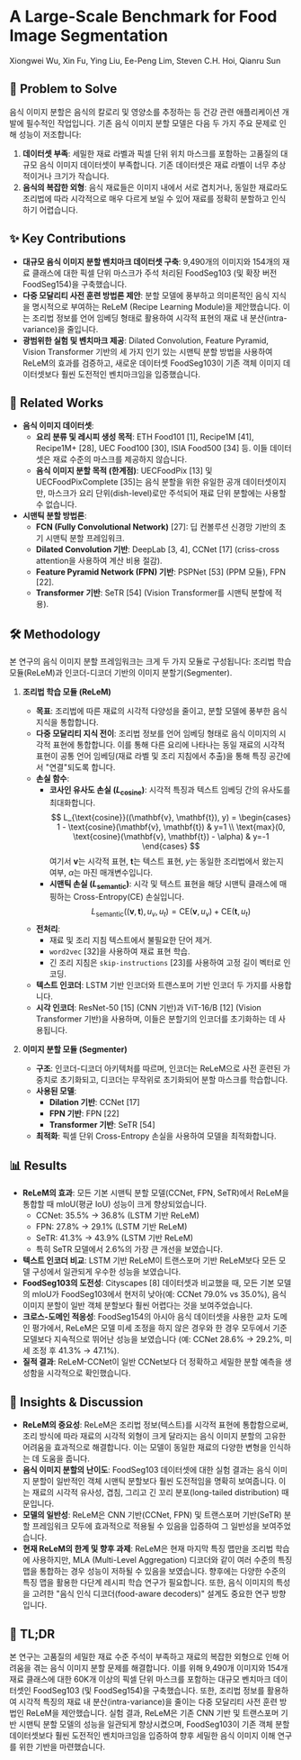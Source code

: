 # A Large-Scale Benchmark for Food Image Segmentation

Xiongwei Wu, Xin Fu, Ying Liu, Ee-Peng Lim, Steven C.H. Hoi, Qianru Sun

## 🧩 Problem to Solve

음식 이미지 분할은 음식의 칼로리 및 영양소를 추정하는 등 건강 관련 애플리케이션 개발에 필수적인 작업입니다. 기존 음식 이미지 분할 모델은 다음 두 가지 주요 문제로 인해 성능이 저조합니다:

1. **데이터셋 부족**: 세밀한 재료 라벨과 픽셀 단위 위치 마스크를 포함하는 고품질의 대규모 음식 이미지 데이터셋이 부족합니다. 기존 데이터셋은 재료 라벨이 너무 추상적이거나 크기가 작습니다.
2. **음식의 복잡한 외형**: 음식 재료들은 이미지 내에서 서로 겹치거나, 동일한 재료라도 조리법에 따라 시각적으로 매우 다르게 보일 수 있어 재료를 정확히 분할하고 인식하기 어렵습니다.

## ✨ Key Contributions

* **대규모 음식 이미지 분할 벤치마크 데이터셋 구축**: 9,490개의 이미지와 154개의 재료 클래스에 대한 픽셀 단위 마스크가 주석 처리된 FoodSeg103 (및 확장 버전 FoodSeg154)을 구축했습니다.
* **다중 모달리티 사전 훈련 방법론 제안**: 분할 모델에 풍부하고 의미론적인 음식 지식을 명시적으로 부여하는 ReLeM (Recipe Learning Module)을 제안했습니다. 이는 조리법 정보를 언어 임베딩 형태로 활용하여 시각적 표현의 재료 내 분산(intra-variance)을 줄입니다.
* **광범위한 실험 및 벤치마크 제공**: Dilated Convolution, Feature Pyramid, Vision Transformer 기반의 세 가지 인기 있는 시맨틱 분할 방법을 사용하여 ReLeM의 효과를 검증하고, 새로운 데이터셋 FoodSeg103이 기존 객체 이미지 데이터셋보다 훨씬 도전적인 벤치마크임을 입증했습니다.

## 📎 Related Works

* **음식 이미지 데이터셋**:
  * **요리 분류 및 레시피 생성 목적**: ETH Food101 [1], Recipe1M [41], Recipe1M+ [28], UEC Food100 [30], ISIA Food500 [34] 등. 이들 데이터셋은 재료 수준의 마스크를 제공하지 않습니다.
  * **음식 이미지 분할 목적 (한계점)**: UECFoodPix [13] 및 UECFoodPixComplete [35]는 음식 분할을 위한 유일한 공개 데이터셋이지만, 마스크가 요리 단위(dish-level)로만 주석되어 재료 단위 분할에는 사용할 수 없습니다.
* **시맨틱 분할 방법론**:
  * **FCN (Fully Convolutional Network)** [27]: 딥 컨볼루션 신경망 기반의 초기 시맨틱 분할 프레임워크.
  * **Dilated Convolution 기반**: DeepLab [3, 4], CCNet [17] (criss-cross attention을 사용하여 계산 비용 절감).
  * **Feature Pyramid Network (FPN) 기반**: PSPNet [53] (PPM 모듈), FPN [22].
  * **Transformer 기반**: SeTR [54] (Vision Transformer를 시맨틱 분할에 적용).

## 🛠️ Methodology

본 연구의 음식 이미지 분할 프레임워크는 크게 두 가지 모듈로 구성됩니다: 조리법 학습 모듈(ReLeM)과 인코더-디코더 기반의 이미지 분할기(Segmenter).

1. **조리법 학습 모듈 (ReLeM)**
    * **목표**: 조리법에 따른 재료의 시각적 다양성을 줄이고, 분할 모델에 풍부한 음식 지식을 통합합니다.
    * **다중 모달리티 지식 전이**: 조리법 정보를 언어 임베딩 형태로 음식 이미지의 시각적 표현에 통합합니다. 이를 통해 다른 요리에 나타나는 동일 재료의 시각적 표현이 공통 언어 임베딩(재료 라벨 및 조리 지침에서 추출)을 통해 특징 공간에서 "연결"되도록 합니다.
    * **손실 함수**:
        * **코사인 유사도 손실 ($L_{\text{cosine}}$)**: 시각적 특징과 텍스트 임베딩 간의 유사도를 최대화합니다.
        $$ L_{\text{cosine}}((\mathbf{v}, \mathbf{t}), y) = \begin{cases} 1 - \text{cosine}(\mathbf{v}, \mathbf{t}) & y=1 \\ \text{max}(0, \text{cosine}(\mathbf{v}, \mathbf{t}) - \alpha) & y=-1 \end{cases} $$
        여기서 $\mathbf{v}$는 시각적 표현, $\mathbf{t}$는 텍스트 표현, $y$는 동일한 조리법에서 왔는지 여부, $\alpha$는 마진 매개변수입니다.
        * **시맨틱 손실 ($L_{\text{semantic}}$)**: 시각 및 텍스트 표현을 해당 시맨틱 클래스에 매핑하는 Cross-Entropy(CE) 손실입니다.
        $$ L_{\text{semantic}}((\mathbf{v}, \mathbf{t}), u_v, u_t) = \text{CE}(\mathbf{v}, u_v) + \text{CE}(\mathbf{t}, u_t) $$
    * **전처리**:
        * 재료 및 조리 지침 텍스트에서 불필요한 단어 제거.
        * `word2vec` [32]을 사용하여 재료 표현 학습.
        * 긴 조리 지침은 `skip-instructions` [23]를 사용하여 고정 길이 벡터로 인코딩.
    * **텍스트 인코더**: LSTM 기반 인코더와 트랜스포머 기반 인코더 두 가지를 사용합니다.
    * **시각 인코더**: ResNet-50 [15] (CNN 기반)과 ViT-16/B [12] (Vision Transformer 기반)을 사용하며, 이들은 분할기의 인코더를 초기화하는 데 사용됩니다.

2. **이미지 분할 모듈 (Segmenter)**
    * **구조**: 인코더-디코더 아키텍처를 따르며, 인코더는 ReLeM으로 사전 훈련된 가중치로 초기화되고, 디코더는 무작위로 초기화되어 분할 마스크를 학습합니다.
    * **사용된 모델**:
        * **Dilation 기반**: CCNet [17]
        * **FPN 기반**: FPN [22]
        * **Transformer 기반**: SeTR [54]
    * **최적화**: 픽셀 단위 Cross-Entropy 손실을 사용하여 모델을 최적화합니다.

## 📊 Results

* **ReLeM의 효과**: 모든 기본 시맨틱 분할 모델(CCNet, FPN, SeTR)에서 ReLeM을 통합할 때 mIoU(평균 IoU) 성능이 크게 향상되었습니다.
  * CCNet: 35.5% $\rightarrow$ 36.8% (LSTM 기반 ReLeM)
  * FPN: 27.8% $\rightarrow$ 29.1% (LSTM 기반 ReLeM)
  * SeTR: 41.3% $\rightarrow$ 43.9% (LSTM 기반 ReLeM)
  * 특히 SeTR 모델에서 2.6%의 가장 큰 개선을 보였습니다.
* **텍스트 인코더 비교**: LSTM 기반 ReLeM이 트랜스포머 기반 ReLeM보다 모든 모델 구성에서 일관되게 우수한 성능을 보였습니다.
* **FoodSeg103의 도전성**: Cityscapes [8] 데이터셋과 비교했을 때, 모든 기본 모델의 mIoU가 FoodSeg103에서 현저히 낮아(예: CCNet 79.0% vs 35.0%), 음식 이미지 분할이 일반 객체 분할보다 훨씬 어렵다는 것을 보여주었습니다.
* **크로스-도메인 적응성**: FoodSeg154의 아시아 음식 데이터셋을 사용한 교차 도메인 평가에서, ReLeM은 모델 미세 조정을 하지 않은 경우와 한 경우 모두에서 기준 모델보다 지속적으로 뛰어난 성능을 보였습니다 (예: CCNet 28.6% $\rightarrow$ 29.2%, 미세 조정 후 41.3% $\rightarrow$ 47.1%).
* **질적 결과**: ReLeM-CCNet이 일반 CCNet보다 더 정확하고 세밀한 분할 예측을 생성함을 시각적으로 확인했습니다.

## 🧠 Insights & Discussion

* **ReLeM의 중요성**: ReLeM은 조리법 정보(텍스트)를 시각적 표현에 통합함으로써, 조리 방식에 따라 재료의 시각적 외형이 크게 달라지는 음식 이미지 분할의 고유한 어려움을 효과적으로 해결합니다. 이는 모델이 동일한 재료의 다양한 변형을 인식하는 데 도움을 줍니다.
* **음식 이미지 분할의 난이도**: FoodSeg103 데이터셋에 대한 실험 결과는 음식 이미지 분할이 일반적인 객체 시맨틱 분할보다 훨씬 도전적임을 명확히 보여줍니다. 이는 재료의 시각적 유사성, 겹침, 그리고 긴 꼬리 분포(long-tailed distribution) 때문입니다.
* **모델의 일반성**: ReLeM은 CNN 기반(CCNet, FPN) 및 트랜스포머 기반(SeTR) 분할 프레임워크 모두에 효과적으로 적용될 수 있음을 입증하여 그 일반성을 보여주었습니다.
* **현재 ReLeM의 한계 및 향후 과제**: ReLeM은 현재 마지막 특징 맵만을 조리법 학습에 사용하지만, MLA (Multi-Level Aggregation) 디코더와 같이 여러 수준의 특징 맵을 통합하는 경우 성능이 저하될 수 있음을 보였습니다. 향후에는 다양한 수준의 특징 맵을 활용한 다단계 레시피 학습 연구가 필요합니다. 또한, 음식 이미지의 특성을 고려한 "음식 인식 디코더(food-aware decoders)" 설계도 중요한 연구 방향입니다.

## 📌 TL;DR

본 연구는 고품질의 세밀한 재료 수준 주석이 부족하고 재료의 복잡한 외형으로 인해 어려움을 겪는 음식 이미지 분할 문제를 해결합니다. 이를 위해 9,490개 이미지와 154개 재료 클래스에 대한 60K개 이상의 픽셀 단위 마스크를 포함하는 대규모 벤치마크 데이터셋인 FoodSeg103 (및 FoodSeg154)을 구축했습니다. 또한, 조리법 정보를 활용하여 시각적 특징의 재료 내 분산(intra-variance)을 줄이는 다중 모달리티 사전 훈련 방법인 ReLeM을 제안했습니다. 실험 결과, ReLeM은 기존 CNN 기반 및 트랜스포머 기반 시맨틱 분할 모델의 성능을 일관되게 향상시켰으며, FoodSeg103이 기존 객체 분할 데이터셋보다 훨씬 도전적인 벤치마크임을 입증하여 향후 세밀한 음식 이미지 이해 연구를 위한 기반을 마련했습니다.
